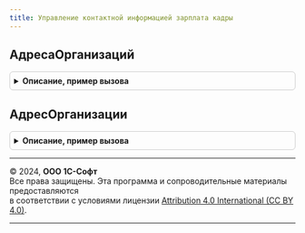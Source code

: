 ```yaml
---
title: Управление контактной информацией зарплата кадры
---
```



## АдресаОрганизаций
<details style="margin: 1em 0; padding: 0.5em; border: 1px solid #ccc; border-radius: 6px;">

<summary style="font-weight: bold; cursor: pointer;">Описание, пример вызова</summary>

```bsl

// Возвращает юридический и фактический адреса указанной организации.
//
// Параметры:
//  Организации      - Массив из СправочникСсылка.Организации
//                   - СправочникСсылка.Организации
//  ДатаАктуальности - Дата
//
// Возвращаемое значение:
//  Соответствие:
//     * Ключ 		- СправочникСсылка.Организации
//     * Значение 	- Соответствие:
//        ** Ключ - СправочникСсылка.ВидыКонтактнойИнформации
//        ** Значение - Структура:
//            *** Представление - Строка - Представление адреса
//            *** Город         - Строка - представление города (населенного пункта) в виде <сокращение>.<наименование>
//            *** ЗначенияПолей - Строка - XML, соответствующий XDTO пакету  Адрес.
//
Функция АдресаОрганизаций(Организации, Знач ДатаАктуальности = '00010101') Экспорт
```

Пример вызова
```bsl
Результат = УправлениеКонтактнойИнформациейЗарплатаКадры.АдресаОрганизаций(Организации, ДатаАктуальности);
```
</details>

## АдресОрганизации
<details style="margin: 1em 0; padding: 0.5em; border: 1px solid #ccc; border-radius: 6px;">

<summary style="font-weight: bold; cursor: pointer;">Описание, пример вызова</summary>

```bsl

// Возвращает структура адреса, поставляемую методом АдресаОрганизаций, по
// переданным параметрам Организации и виду адреса.
//
// Параметры:
//		АдресаОрганизаций - Соответствие - см. АдресаОрганизаций.
//		Организация       - СправочникСсылка.Организации
//		ВидАдреса         - СправочникСсылка.ВидыКонтактнойИнформации
//
// Возвращаемое значение:
//  Структура:
//     * Представление - Строка - Представление адреса
//     * Город         - Строка - представление города (населенного пункта) в виде <сокращение>.<наименование>
//     * ЗначенияПолей - Строка - XML, соответствующий XDTO пакету  Адрес.
//
Функция АдресОрганизации(АдресаОрганизаций, Организация, ВидАдреса) Экспорт
```

Пример вызова
```bsl
Результат = УправлениеКонтактнойИнформациейЗарплатаКадры.АдресОрганизации(АдресаОрганизаций, Организация, ВидАдреса) 
```
</details>

---

© 2024, **ООО 1С-Софт**  
Все права защищены. Эта программа и сопроводительные материалы предоставляются  
в соответствии с условиями лицензии [Attribution 4.0 International (CC BY 4.0)](https://creativecommons.org/licenses/by/4.0/legalcode).

---
